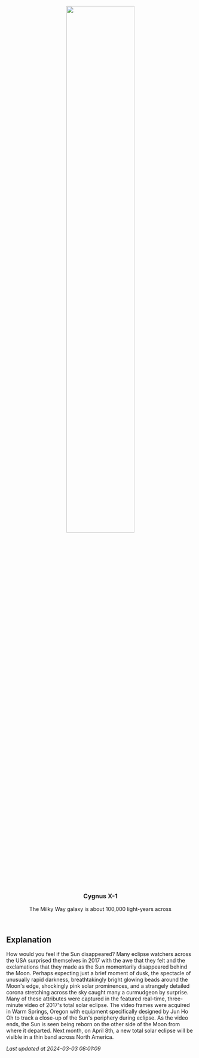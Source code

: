 <p align='center'>
    <a href='https://www.youtube.com/embed/5D9j-8Vhyto?rel=0&showinfo=0'><img src='https://images.unsplash.com/photo-1610296669228-602fa827fc1f' width='60%' /></a>
    <h3 align="center">Cygnus X-1</h3>
    <p align="center">The Milky Way galaxy is about 100,000 light-years across</p>
</p>
<br/>

Explanation
--
How would you feel if the Sun disappeared? Many eclipse watchers across the USA surprised themselves in 2017 with the awe that they felt and the exclamations that they made as the Sun momentarily disappeared behind the Moon. Perhaps expecting just a brief moment of dusk, the spectacle of unusually rapid darkness, breathtakingly bright glowing beads around the Moon's edge, shockingly pink solar prominences, and a strangely detailed corona stretching across the sky caught many a curmudgeon by surprise.  Many of these attributes  were captured in the featured real-time, three-minute video of 2017's total solar eclipse. The video frames were acquired in  Warm Springs, Oregon with equipment specifically designed by Jun Ho Oh to track a close-up of the Sun's periphery during eclipse.  As the video ends, the Sun is seen being reborn on the other side of the Moon from where it departed.  Next month, on April 8th, a new total solar eclipse will be visible in a thin band across North America.


*Last updated at 2024-03-03 08:01:09*
